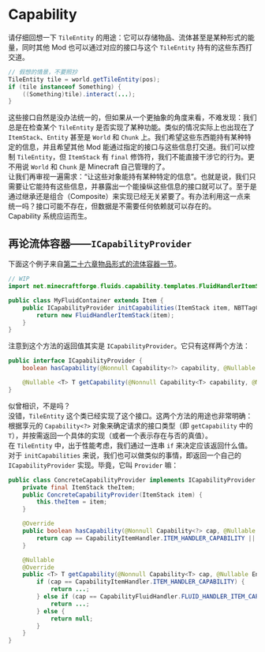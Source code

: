 # Capability

请仔细回想一下 `TileEntity` 的用途：它可以存储物品、流体甚至是某种形式的能量，同时其他 Mod 也可以通过对应的接口与这个 `TileEntity` 持有的这些东西打交道。

```java
// 假想的情景，不要照抄
TileEntity tile = world.getTileEntity(pos);
if (tile instanceof Something) {
    ((Something)tile).interact(...);
}
```

这些接口自然是没办法统一的，但如果从一个更抽象的角度来看，不难发现：我们总是在检查某个 `TileEntity` 是否实现了某种功能。类似的情况实际上也出现在了 `ItemStack`、`Entity` 甚至是 `World` 和 `Chunk` 上。我们希望这些东西能持有某种特定的信息，并且希望其他 Mod 能通过指定的接口与这些信息打交道。我们可以控制 `TileEntity`，但 `ItemStack` 有 `final` 修饰符，我们不能直接干涉它的行为。更不用说 `World` 和 `Chunk` 是 Minecraft 自己管理的了。  
让我们再审视一遍需求：“让这些对象能持有某种特定的信息”。也就是说，我们只需要让它能持有这些信息，并暴露出一个能操纵这些信息的接口就可以了。至于是通过继承还是组合（Composite）来实现已经无关紧要了。有办法利用这一点来统一吗？接口可能不存在，但数据是不需要任何依赖就可以存在的。  
Capability 系统应运而生。

## 再论流体容器——`ICapabilityProvider`

下面这个例子来自[第二十六章物品形式的流体容器一节](../chapter-26/container/item.md)。

```java
// WIP
import net.minecraftforge.fluids.capability.templates.FluidHandlerItemStack;

public class MyFluidContainer extends Item {
    public ICapabilityProvider initCapabilities(ItemStack item, NBTTagCompound data) {
        return new FluidHandlerItemStack(item);
    }
}
```

注意到这个方法的返回值其实是 `ICapabilityProvider`。它只有这样两个方法：

```java
public interface ICapabilityProvider {
    boolean hasCapability(@Nonnull Capability<?> capability, @Nullable EnumFacing facing);

    @Nullable <T> T getCapability(@Nonnull Capability<T> capability, @Nullable EnumFacing facing);
}
```

似曾相识，不是吗？  
没错，`TileEntity` 这个类已经实现了这个接口。这两个方法的用途也非常明确：根据享元的 `Capability<?>` 对象来确定请求的接口类型（即 `getCapability` 中的 `T`），并按需返回一个具体的实现（或者一个表示存在与否的真值）。  
在 `TileEntity` 中，出于性能考虑<!-- 想想看，漏斗等 TileEntity 每一个 tick 都会请求一次 `IItemHandler`，getCapability 实际上调用频率不低 -->，我们通过一连串 `if` 来决定应该返回什么值。对于 `initCapabilities` 来说，我们也可以做类似的事情，即返回一个自己的 `ICapabilityProvider` 实现。毕竟，它叫 `Provider` 嘛：

```java
public class ConcreteCapabilityProvider implements ICapabilityProvider {
    private final ItemStack theItem;
    public ConcreteCapabilityProvider(ItemStack item) {
        this.theItem = item;
    }

    @Override
    public boolean hasCapability(@Nonnull Capability<?> cap, @Nullable EnumFacing facing) {
        return cap == CapabilityItemHandler.ITEM_HANDLER_CAPABILITY || cap == CapabilityFluidHandler.FLUID_HANDLER_ITEM_CAPABILITY;
    }

    @Nullable
    @Override
    public <T> T getCapability(@Nonnull Capability<T> cap, @Nullable EnumFacing facing) {
        if (cap == CapabilityItemHandler.ITEM_HANDLER_CAPABILITY) {
            return ...;
        } else if (cap == CapabilityFluidHandler.FLUID_HANDLER_ITEM_CAPABILITY) {
            return ...;
        } else {
            return null;
        }
    }
}
```
